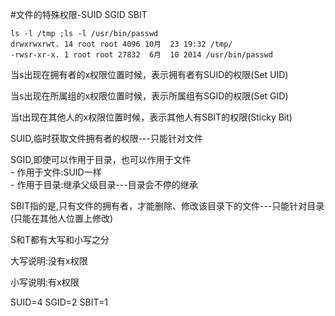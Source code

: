 #文件的特殊权限-SUID SGID SBIT

```
ls -l /tmp ;ls -l /usr/bin/passwd
drwxrwxrwt. 14 root root 4096 10月  23 19:32 /tmp/
-rwsr-xr-x. 1 root root 27832  6月  10 2014 /usr/bin/passwd
```
当s出现在拥有者的x权限位置时候，表示拥有者有SUID的权限(Set UID)

当s出现在所属组的x权限位置时候，表示所属组有SGID的权限(Set GID)

当t出现在其他人的x权限位置时候，表示其他人有SBIT的权限(Sticky Bit)

SUID,临时获取文件拥有者的权限---只能针对文件

SGID,即使可以作用于目录，也可以作用于文件  
	- 作用于文件:SUID一样  
	- 作用于目录:继承父级目录---目录会不停的继承

SBIT指的是,只有文件的拥有者，才能删除、修改该目录下的文件---只能针对目录(只能在其他人位置上修改)

S和T都有大写和小写之分

大写说明:没有x权限

小写说明:有x权限

SUID=4 SGID=2 SBIT=1
